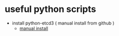 # useful python scripts

* install python-etcd3 ( manual install from github )
    * [manual install](https://python-etcd3.readthedocs.io/en/latest/installation.html)
